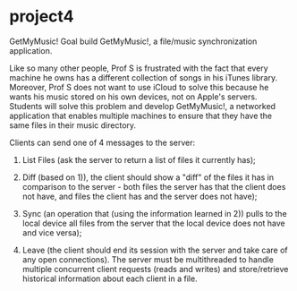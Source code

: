 # project4
GetMyMusic!
Goal
 build GetMyMusic!, a file/music synchronization application. 

Like so many other people, Prof S is frustrated with the fact that every machine he owns has a different collection of songs 
in his iTunes library. Moreover, Prof S does not want to use iCloud to solve this because he wants his music stored on his own devices, 
not on Apple's servers. Students will solve this problem and develop GetMyMusic!, a networked application that enables multiple machines
to ensure that they have the same files in their music directory.

Clients can send one of 4 messages to the server: 
1) List Files (ask the server to return a list of files it currently has); 


2) Diff (based on 1)), the client should show a "diff" of the files it has in comparison to the server - both files the server has that the client does not have, and files the client has and the server does not have); 


3) Sync (an operation that (using the information learned in 2)) pulls to the local device all files from the server that
the local device does not have and vice versa); 

4) Leave (the client should end its session with the server and take care of any open connections). 
The server must be multithreaded to handle multiple concurrent client requests (reads and writes) and store/retrieve historical information
about each client in a file.


